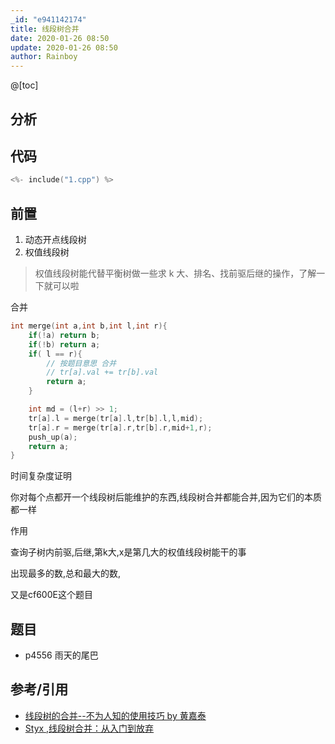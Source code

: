 ```yaml
---
_id: "e941142174"
title: 线段树合并
date: 2020-01-26 08:50
update: 2020-01-26 08:50
author: Rainboy
---
```



@[toc]
## 分析



## 代码

```c
<%- include("1.cpp") %>
```

## 前置

1. 动态开点线段树
1. 权值线段树

> 权值线段树能代替平衡树做一些求 k 大、排名、找前驱后继的操作，了解一下就可以啦


合并

```c
int merge(int a,int b,int l,int r){
    if(!a) return b;
    if(!b) return a;
    if( l == r){
        // 按题目意思 合并
        // tr[a].val += tr[b].val
        return a;
    }

    int md = (l+r) >> 1;
    tr[a].l = merge(tr[a].l,tr[b].l,l,mid);
    tr[a].r = merge(tr[a].r,tr[b].r,mid+1,r);
    push_up(a);
    return a;
}
```
时间复杂度证明

你对每个点都开一个线段树后能维护的东西,线段树合并都能合并,因为它们的本质都一样

作用

查询子树内前驱,后继,第k大,x是第几大的权值线段树能干的事

出现最多的数,总和最大的数,

又是cf600E这个题目

## 题目

 - p4556 雨天的尾巴

## 参考/引用

 - [线段树的合并--不为人知的使用技巧 by 黄嘉泰](https://wenku.baidu.com/view/88f4e134e518964bcf847c95.html)
 - [Styx ,线段树合并：从入门到放弃](https://www.luogu.com.cn/blog/styx-ferryman/xian-duan-shu-ge-bing-zong-ru-men-dao-fang-qi?tdsourcetag=s_pcqq_aiomsg)
